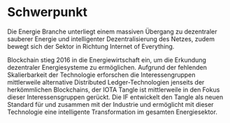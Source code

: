 <!--
---article_info
title: Schwerpunkt
author: [Schmucklos]
reviews: [reviewer_1, reviewer_2]
---
-->
# Schwerpunkt

Die Energie Branche unterliegt einem massiven Übergang zu dezentraler sauberer Energie und intelligenter Dezentralisierung des Netzes, zudem bewegt sich der Sektor in Richtung Internet of Everything.

Blockchain stieg 2016 in die Energiewirtschaft ein, um die Erkundung dezentraler Energiesysteme zu ermöglichen. Aufgrund der fehlenden Skalierbarkeit der Technologie erforschen die Interessengruppen mittlerweile alternative Distributed Ledger-Technologien jenseits der herkömmlichen Blockchains, der IOTA Tangle ist mittlerweile in den Fokus dieser Interessensgruppen gerückt. Die IF entwickelt den Tangle als neuen Standard für und zusammen mit der Industrie und ermöglicht mit dieser Technologie eine intelligente Transformation im gesamten Energiesektor.